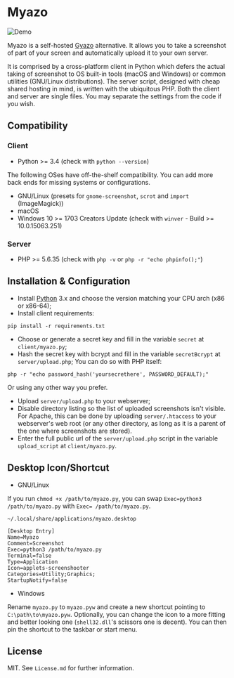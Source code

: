 # Myazo

![Demo](https://raw.githubusercontent.com/migueldemoura/myazo/master/demo.gif)

Myazo is a self-hosted [Gyazo](https://gyazo.com/) alternative. It allows you to take a screenshot of part of your screen and automatically upload it to your own server.

It is comprised by a cross-platform client in Python which defers the actual taking of screenshot to OS built-in tools (macOS and Windows) or common utilities (GNU/Linux distributions). The server script, designed with cheap shared hosting in mind, is written with the ubiquitous PHP. Both the client and server are single files. You may separate the settings from the code if you wish.

## Compatibility

### Client

- Python >= 3.4 (check with `python --version`)

The following OSes have off-the-shelf compatibility. You can add more back ends for missing systems or configurations.

- GNU/Linux (presets for `gnome-screenshot`, `scrot` and `import` (ImageMagick))
- macOS
- Windows 10 >= 1703 Creators Update (check with `winver` - Build >= 10.0.15063.251)

### Server

- PHP >= 5.6.35 (check with `php -v` or `php -r "echo phpinfo();"`)

## Installation & Configuration

* Install [Python] 3.x and choose the version matching your CPU arch (x86 or x86-64);
* Install client requirements:

```shell
pip install -r requirements.txt
```

* Choose or generate a secret key and fill in the variable `secret` at `client/myazo.py`;
* Hash the secret key with bcrypt and fill in the variable `secretBcrypt` at `server/upload.php`;
You can do so with PHP itself:

```shell
php -r "echo password_hash('yoursecrethere', PASSWORD_DEFAULT);"
```

Or using any other way you prefer.

* Upload `server/upload.php` to your webserver;
* Disable directory listing so the list of uploaded screenshots isn't visible. For Apache, this can be done by uploading `server/.htaccess` to your webserver's web root (or any other directory, as long as it is a parent of the one where screenshots are stored).
* Enter the full public url of the `server/upload.php` script in the variable `upload_script` at `client/myazo.py`.

## Desktop Icon/Shortcut

* GNU/Linux

If you run `chmod +x /path/to/myazo.py`, you can swap `Exec=python3 /path/to/myazo.py` with `Exec= /path/to/myazo.py`.

`~/.local/share/applications/myazo.desktop`
```
[Desktop Entry]
Name=Myazo
Comment=Screenshot
Exec=python3 /path/to/myazo.py
Terminal=false
Type=Application
Icon=applets-screenshooter
Categories=Utility;Graphics;
StartupNotify=false
```

* Windows

Rename `myazo.py` to `myazo.pyw` and create a new shortcut pointing to `C:\path\to\myazo.pyw`. Optionally, you can change the icon to a more fitting and better looking one (`shell32.dll`'s scissors one is decent). You can then pin the shortcut to the taskbar or start menu.

## License

MIT. See `License.md` for further information.

[Gyazo]: <https://gyazo.com/>
[Python]: <https://www.python.org/downloads/>
